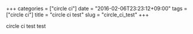 +++
categories = ["circle ci"]
date = "2016-02-06T23:23:12+09:00"
tags = ["circle ci"]
title = "circle ci test"
slug = "circle_ci_test"
+++

circle ci test
test
